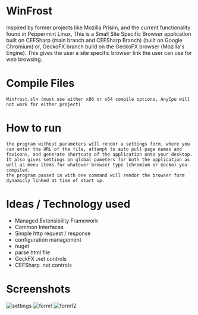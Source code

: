 # WinFrost
Inspired by former projects like Mozilla Prisim, and the current functionality found in Peppermint Linux, This is a Small Site Specific Browser application built on CEFSharp (main branch and CEFSharp Branch) (built on Google Chromium)  or, GeckoFX branch build on the GeckoFX browser (Mozilla's Engine). This gives the user a site specific browser link the user can use for web browsing.

# Compile Files
    Winfrost.sln (must use either x86 or x64 compile options, AnyCpu will not work for either project) 

# How to run
    the program without parameters will rendor a settings form, where you can enter the URL of the file, attempt to auto pull page names and favicons, and generate shortcuts of the application onto your desktop. It also gives settings on global pameters for both the application as well as menu items for whatever browser type (chromium or Gecko) you compiled.
    the program passed in with one command will rendor the browser form dynamicly linked at time of start up.
    

# Ideas / Technology used
* Managed Extensibility Framework
* Common Interfaces
* Simple http request / response
* configuration management
* nuget
* parse html file
* GeckFX .net controls
* CEFSharp .net controls

# Screenshots
![settings](https://user-images.githubusercontent.com/28105142/52165916-7c2cb780-26cc-11e9-886c-56c229213255.png)
![form1](https://user-images.githubusercontent.com/28105142/52165913-7b942100-26cc-11e9-967a-da82310c8e82.png)
![form12](https://user-images.githubusercontent.com/28105142/52165914-7b942100-26cc-11e9-8534-f068947103e6.png)
